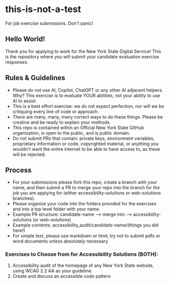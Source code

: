 # this-is-not-a-test 
For job exercise submissions. Don't panic!

## Hello World!
Thank you for applying to work for the New York State Digital Service! This is the repository where you will submit your candidate evaluation exercise responses. 

## Rules & Guidelines
- Please do not use AI, Copilot, ChatGPT or any other AI adjacent helpers. Why? This exercise is to evaluate YOUR abilities, not your ability to use AI to assist. 
- This is a best effort exercise: we do not expect perfection, nor will we be critiquing every line of code or approach.
- There are many, many, many correct ways to do these things. Please be creative and be ready to explain your methods.
- This repo is contained within an Official New York State GitHub organization, is open to the public, and is public domain. 
- Do not submit PRs that contain: private keys, environment variables, proprietary information or code, copyrighted material, or anything you wouldn't want the entire internet to be able to have access to, as these will be rejected. 

## Process
- For your submissions please fork this repo, create a branch with your name, and then submit a PR to merge your repo into the branch for the job you are applying for (either accessibility-solutions or web-solutions branches).
- Please organize your code into the folders provided for the exercises and into a top level folder with your name.
- Example PR structure: candidate-name --> merge into --> accessibility-solutions (or web-solutions)
- Example contents: accessibility_audit/candidate-name/(things you did here!)
- For simple text, please use markdown or html, try not to submit pdfs or word documents unless absolutely necessary

### Exercises to Choose from for Accessibility Solutions (BOTH):
1. Accessibility audit of the homepage of any New York State website, using WCAG 2.2 AA as your guideline.
2. Create and discuss an accessible code pattern

